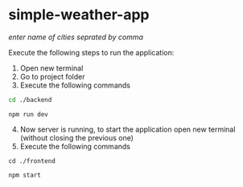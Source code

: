 # simple-weather-app

*enter name of cities seprated by comma*

Execute the following steps to run the application:

1. Open new terminal
2. Go to project folder
3. Execute the following commands
```bash
cd ./backend
```
```
npm run dev
```

4. Now server is running, to start the application open new terminal (without closing the previous one)
5. Execute the following commands
```
cd ./frontend
```
```
npm start
```
